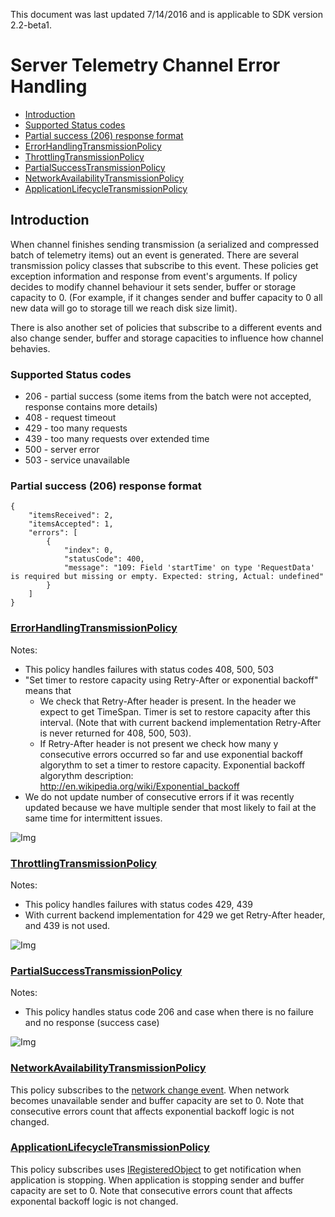 This document was last updated 7/14/2016 and is applicable to SDK version 2.2-beta1.

# Server Telemetry Channel Error Handling 

* [Introduction](https://github.com/Microsoft/ApplicationInsights-dotnet/blob/master/docs/ServerTelemetryChannel%20error%20handling.md#introduction)
* [Supported Status codes](https://github.com/Microsoft/ApplicationInsights-dotnet/blob/master/docs/ServerTelemetryChannel%20error%20handling.md#supported-status-codes)
* [Partial success (206) response format](https://github.com/Microsoft/ApplicationInsights-dotnet/blob/master/docs/ServerTelemetryChannel%20error%20handling.md#partial-success-206-response-format)
* [ErrorHandlingTransmissionPolicy](https://github.com/Microsoft/ApplicationInsights-dotnet/blob/master/docs/ServerTelemetryChannel%20error%20handling.md#errorhandlingtransmissionpolicy)
* [ThrottlingTransmissionPolicy](https://github.com/Microsoft/ApplicationInsights-dotnet/blob/master/docs/ServerTelemetryChannel%20error%20handling.md#throttlingtransmissionpolicy)
* [PartialSuccessTransmissionPolicy](https://github.com/Microsoft/ApplicationInsights-dotnet/blob/master/docs/ServerTelemetryChannel%20error%20handling.md#partialsuccesstransmissionpolicy)
* [NetworkAvailabilityTransmissionPolicy](https://github.com/Microsoft/ApplicationInsights-dotnet/blob/master/docs/ServerTelemetryChannel%20error%20handling.md#networkavailabilitytransmissionpolicy)
* [ApplicationLifecycleTransmissionPolicy](https://github.com/Microsoft/ApplicationInsights-dotnet/blob/master/docs/ServerTelemetryChannel%20error%20handling.md#applicationlifecycletransmissionpolicy)


## Introduction

When channel finishes sending transmission (a serialized and compressed batch of telemetry items) out an event is generated.
There are several transmission policy classes that subscribe to this event. These policies get exception information and response from event's arguments. If policy decides to modify channel behaviour it sets sender, buffer or storage capacity to 0. (For example, if it changes sender and buffer capacity to 0 all new data will go to storage till we reach disk size limit). 

There is also another set of policies that subscribe to a different events and also change sender, buffer and storage capacities to influence how channel behavies.

### Supported Status codes

* 206  - partial success (some items from the batch were not accepted, response contains more details)
* 408 - request timeout
* 429 - too many requests
* 439 - too many requests over extended time
* 500 - server error
* 503 - service unavailable

### Partial success (206) response format

```
{
    "itemsReceived": 2,
    "itemsAccepted": 1,
    "errors": [
        {
            "index": 0,
            "statusCode": 400,
            "message": "109: Field 'startTime' on type 'RequestData' is required but missing or empty. Expected: string, Actual: undefined"
        }
    ]
}
```

### [ErrorHandlingTransmissionPolicy](https://github.com/Microsoft/ApplicationInsights-dotnet/blob/master/src/ServerTelemetryChannel/Shared/Implementation/ErrorHandlingTransmissionPolicy.cs)

Notes:
* This policy handles failures with status codes 408, 500, 503
* "Set timer to restore capacity using Retry-After or exponential backoff" means that
	* We check that Retry-After header is present. In the header we expect to get TimeSpan. Timer is set to restore capacity after this interval. (Note that with current backend implementation Retry-After is never returned for 408, 500, 503). 
	* If Retry-After header is not present we check how many y consecutive errors occurred so far and use exponential backoff algorythm to set a timer to restore capacity. Exponential backoff algorythm description: http://en.wikipedia.org/wiki/Exponential_backoff	
* We do not update number of consecutive errors if it was recently updated because we have multiple sender that most likely to fail at the same time for intermittent issues.
	
![Img](./images/ErrorHandlingPolicy.PNG)

### [ThrottlingTransmissionPolicy](https://github.com/Microsoft/ApplicationInsights-dotnet/blob/master/src/TelemetryChannels/ServerTelemetryChannel/Shared/Implementation/ThrottlingTransmissionPolicy.cs)

Notes:
* This policy handles failures with status codes 429, 439
* With current backend implementation for 429 we get Retry-After header, and 439 is not used.

![Img](./images/ThrottlingPolicy.PNG)

### [PartialSuccessTransmissionPolicy](https://github.com/Microsoft/ApplicationInsights-dotnet/blob/master/src/TelemetryChannels/ServerTelemetryChannel/Shared/Implementation/PartialSuccessTransmissionPolicy.cs)

Notes:
* This policy handles status code 206 and case when there is no failure and no response (success case)

![Img](./images/PartialSuccessPolicy.PNG)

### [NetworkAvailabilityTransmissionPolicy](https://github.com/Microsoft/ApplicationInsights-dotnet/blob/master/src/TelemetryChannels/ServerTelemetryChannel/Shared/Implementation/NetworkAvailabilityTransmissionPolicy.cs)

This policy subscribes to the [network change event](https://msdn.microsoft.com/en-us/library/system.net.networkinformation.networkchange.networkaddresschanged%28v=vs.110%29.aspx?f=255&MSPPError=-2147217396). When network becomes unavailable sender and buffer capacity are set to 0. Note that consecutive errors count that affects exponential backoff logic is not changed.

### [ApplicationLifecycleTransmissionPolicy](https://github.com/Microsoft/ApplicationInsights-dotnet/blob/master/src/TelemetryChannels/ServerTelemetryChannel/Shared/Implementation/ApplicationLifecycleTransmissionPolicy.cs)

This policy subscribes uses [IRegisteredObject](https://msdn.microsoft.com/en-us/library/system.web.hosting.iregisteredobject(v=vs.110).aspx) to get notification when application is stopping. When application is stopping sender and buffer capacity are set to 0. Note that consecutive errors count that affects exponental backoff logic is not changed.

